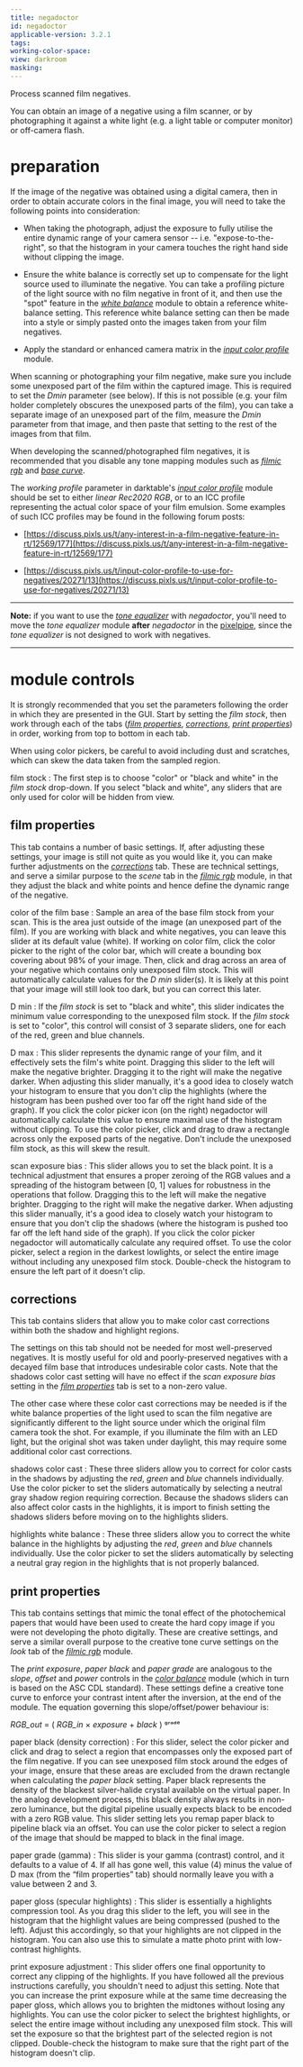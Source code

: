 ```yaml
---
title: negadoctor
id: negadoctor
applicable-version: 3.2.1
tags: 
working-color-space:  
view: darkroom
masking: 
---
```


Process scanned film negatives. 

You can obtain an image of a negative using a film scanner, or by photographing it against a white light (e.g. a light table or computer monitor) or off-camera flash.

# preparation

If the image of the negative was obtained using a digital camera, then in order to obtain accurate colors in the final image, you will need to take the following points into consideration:

- When taking the photograph, adjust the exposure to fully utilise the entire dynamic range of your camera sensor -- i.e. "expose-to-the-right", so that the histogram in your camera touches the right hand side without clipping the image.

- Ensure the white balance is correctly set up to compensate for the light source used to illuminate the negative. You can take a profiling picture of the light source with no film negative in front of it, and then use the "spot" feature in the [_white balance_](./white-balance.md) module to obtain a reference white-balance setting. This reference white balance setting can then be made into a style or simply pasted onto the images taken from your film negatives.

- Apply the standard or enhanced camera matrix in the [_input color profile_](./input-color-profile.md) module.

When scanning or photographing your film negative, make sure you include some unexposed part of the film within the captured image. This is required to set the _Dmin_ parameter (see below). If this is not possible (e.g. your film holder completely obscures the unexposed parts of the film), you can take a separate image of an unexposed part of the film, measure the _Dmin_ parameter from that image, and then paste that setting to the rest of the images from that film.

When developing the scanned/photographed film negatives, it is recommended that you disable any tone mapping modules such as [_filmic rgb_](filmic-rgb.md) and [_base curve_](base-curve.md).

The _working profile_ parameter in darktable's [_input color profile_](input-color-profile.md) module should be set to either _linear Rec2020 RGB_, or to an ICC profile representing the actual color space of your film emulsion. Some examples of such ICC profiles may be found in the following forum posts:

- [https://discuss.pixls.us/t/any-interest-in-a-film-negative-feature-in-rt/12569/177](https://discuss.pixls.us/t/any-interest-in-a-film-negative-feature-in-rt/12569/177)

- [https://discuss.pixls.us/t/input-color-profile-to-use-for-negatives/20271/13](https://discuss.pixls.us/t/input-color-profile-to-use-for-negatives/20271/13)

---

**Note:** if you want to use the [_tone equalizer_](tone-equalizer.md) with _negadoctor_, you'll need to move the _tone equalizer_ module **after** _negadoctor_ in the [pixelpipe](../../darkroom/pixelpipe/the-pixelpipe-and-module-order.md), since the _tone equalizer_ is not designed to work with negatives.

---

# module controls

It is strongly recommended that you set the parameters following the order in which they are presented in the GUI. Start by setting the _film stock_, then work through each of the tabs ([_film properties_](#film-properties), [_corrections_](#corrections), [_print properties_](#print-properties)) in order, working from top to bottom in each tab.

When using color pickers, be careful to avoid including dust and scratches, which can skew the data taken from the sampled region.

film stock
: The first step is to choose "color" or "black and white" in the _film stock_ drop-down. If you select "black and white", any sliders that are only used for color will be hidden from view.

## film properties

This tab contains a number of basic settings. If, after adjusting these settings, your image is still not quite as you would like it, you can make further adjustments on the [_corrections_](#corrections) tab. These are technical settings, and serve a similar purpose to the _scene_ tab in the [_filmic rgb_](filmic-rgb.md) module, in that they adjust the black and white points and hence define the dynamic range of the negative.

color of the film base
: Sample an area of the base film stock from your scan. This is the area just outside of the image (an unexposed part of the film). If you are working with black and white negatives, you can leave this slider at its default value (white). If working on color film, click the color picker to the right of the color bar, which will create a bounding box covering about 98% of your image. Then, click and drag across an area of your negative which contains only unexposed film stock. This will automatically calculate values for the _D min_ slider(s). It is likely at this point that your image will still look too dark, but you can correct this later.

D min
: If the _film stock_ is set to "black and white", this slider indicates the minimum value corresponding to the unexposed film stock. If the _film stock_ is set to "color", this control will consist of 3 separate sliders, one for each of the red, green and blue channels.

D max
: This slider represents the dynamic range of your film, and it effectively sets the film's white point. Dragging this slider to the left will make the negative brighter. Dragging it to the right will make the negative darker. When adjusting this slider manually, it's a good idea to closely watch your histogram to ensure that you don't clip the highlights (where the histogram has been pushed over too far off the right hand side of the graph). If you click the color picker icon (on the right) negadoctor will automatically calculate this value to ensure maximal use of the histogram without clipping. To use the color picker, click and drag to draw a rectangle across only the exposed parts of the negative. Don't include the unexposed film stock, as this will skew the result.

scan exposure bias
: This slider allows you to set the black point. It is a technical adjustment that ensures a proper zeroing of the RGB values and a spreading of the histogram between [0, 1] values for robustness in the operations that follow. Dragging this to the left will make the negative brighter. Dragging to the right will make the negative darker. When adjusting this slider manually, it's a good idea to closely watch your histogram to ensure that you don't clip the shadows (where the histogram is pushed too far off the left hand side of the graph). If you click the color picker negadoctor will automatically calculate any required offset. To use the color picker, select a region in the darkest lowlights, or select the entire image without including any unexposed film stock. Double-check the histogram to ensure the left part of it doesn't clip.

## corrections

This tab contains sliders that allow you to make color cast corrections within both the shadow and highlight regions.

The settings on this tab should not be needed for most well-preserved negatives. It is mostly useful for old and poorly-preserved negatives with a decayed film base that introduces undesirable color casts. Note that the shadows color cast setting will have no effect if the _scan exposure bias_ setting in the [_film properties_](#film-properties) tab is set to a non-zero value.

The other case where these color cast corrections may be needed is if the white balance properties of the light used to scan the film negative are significantly different to the light source under which the original film camera took the shot. For example, if you illuminate the film with an LED light, but the original shot was taken under daylight, this may require some additional color cast corrections.

shadows color cast
: These three sliders allow you to correct for color casts in the shadows by adjusting the _red_, _green_ and _blue_ channels individually. Use the color picker to set the sliders automatically by selecting a neutral gray shadow region requiring correction. Because the shadows sliders can also affect color casts in the highlights, it is import to finish setting the shadows sliders before moving on to the highlights sliders.

highlights white balance
: These three sliders allow you to correct the white balance in the highlights by adjusting the _red_, _green_ and _blue_ channels individually. Use the color picker to set the sliders automatically by selecting a neutral gray region in the highlights that is not properly balanced.

## print properties

This tab contains settings that mimic the tonal effect of the photochemical papers that would have been used to create the hard copy image if you were not developing the photo digitally. These are creative settings, and serve a similar overall purpose to the creative tone curve settings on the _look_ tab of the [_filmic rgb_](filmic-rgb.md) module.

The _print exposure_, _paper black_ and _paper grade_ are analogous to the _slope_, _offset_ and _power_ controls in the [_color balance_](color-balance.md) module (which in turn is based on the ASC CDL standard). These settings define a creative tone curve to enforce your contrast intent after the inversion, at the end of the module. The equation governing this slope/offset/power behaviour is:

_RGB_out_ = ( _RGB_in_ × _exposure_ + _black_ ) ᵍʳᵃᵈᵉ

paper black (density correction)
: For this slider, select the color picker and click and drag to select a region that encompasses only the exposed part of the film negative. If you can see unexposed film stock around the edges of your image, ensure that these areas are excluded from the drawn rectangle when calculating the _paper black_ setting. Paper black represents the density of the blackest silver-halide crystal available on the virtual paper. In the analog development process, this black density always results in non-zero luminance, but the digital pipeline usually expects black to be encoded with a zero RGB value. This slider setting lets you remap paper black to pipeline black via an offset. You can use the color picker to select a region of the image that should be mapped to black in the final image.

paper grade (gamma)
: This slider is your gamma (contrast) control, and it defaults to a value of 4. If all has gone well, this value (4) minus the value of D max (from the “film properties” tab) should normally leave you with a value between 2 and 3.

paper gloss (specular highlights)
: This slider is essentially a highlights compression tool. As you drag this slider to the left, you will see in the histogram that the highlight values are being compressed (pushed to the left). Adjust this accordingly, so that your highlights are not clipped in the histogram. You can also use this to simulate a matte photo print with low-contrast highlights.

print exposure adjustment
: This slider offers one final opportunity to correct any clipping of the highlights. If you have followed all the previous instructions carefully, you shouldn't need to adjust this setting. Note that you can increase the print exposure while at the same time decreasing the paper gloss, which allows you to brighten the midtones without losing any highlights. You can use the color picker to select the brightest highlights, or select the entire image without including any unexposed film stock. This will set the exposure so that the brightest part of the selected region is not clipped. Double-check the histogram to make sure that the right part of the histogram doesn't clip.

